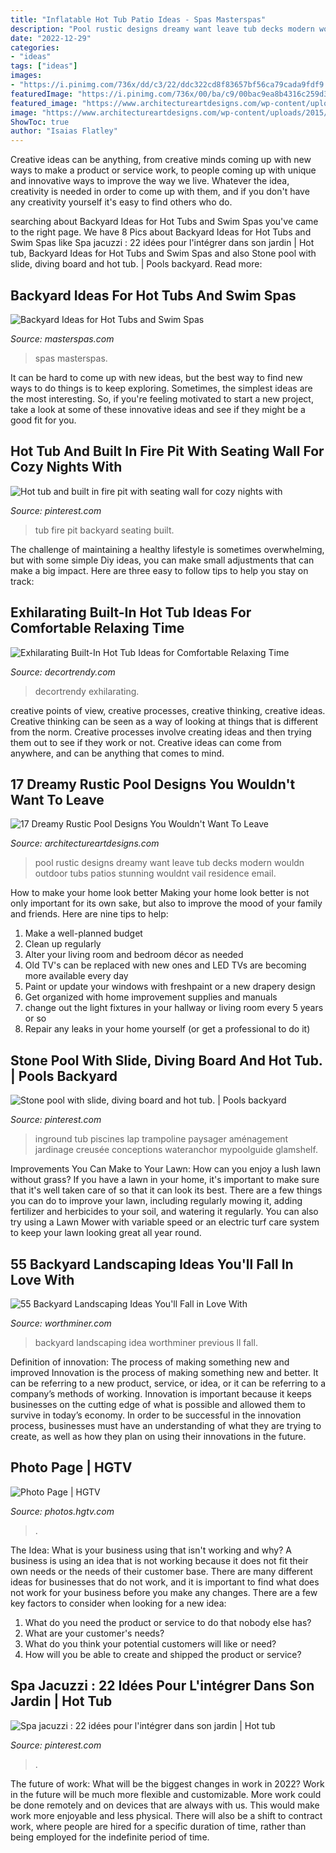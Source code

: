 ```yaml
---
title: "Inflatable Hot Tub Patio Ideas - Spas Masterspas"
description: "Pool rustic designs dreamy want leave tub decks modern wouldn outdoor tubs patios stunning wouldnt vail residence email"
date: "2022-12-29"
categories:
- "ideas"
tags: ["ideas"]
images:
- "https://i.pinimg.com/736x/dd/c3/22/ddc322cd8f83657bf56ca79cada9fdf9.jpg"
featuredImage: "https://i.pinimg.com/736x/00/ba/c9/00bac9ea8b4316c259d3871884327673.jpg"
featured_image: "https://www.architectureartdesigns.com/wp-content/uploads/2015/11/17-Dreamy-Rustic-Pool-Designs-You-Wouldnt-Want-To-Leave-9-630x504.jpg"
image: "https://www.architectureartdesigns.com/wp-content/uploads/2015/11/17-Dreamy-Rustic-Pool-Designs-You-Wouldnt-Want-To-Leave-9-630x504.jpg"
ShowToc: true
author: "Isaias Flatley"
---
```



Creative ideas can be anything, from creative minds coming up with new ways to make a product or service work, to people coming up with unique and innovative ways to improve the way we live. Whatever the idea, creativity is needed in order to come up with them, and if you don't have any creativity yourself it's easy to find others who do.

	

		
searching about Backyard Ideas for Hot Tubs and Swim Spas you've came to the right page. We have 8 Pics about Backyard Ideas for Hot Tubs and Swim Spas like Spa jacuzzi : 22 idées pour l&#039;intégrer dans son jardin | Hot tub, Backyard Ideas for Hot Tubs and Swim Spas and also Stone pool with slide, diving board and hot tub. | Pools backyard. Read more:
		
    
## Backyard Ideas For Hot Tubs And Swim Spas

<img loading=lazy src="http://www.masterspas.com/hot-tub-ideas/pictures/HT-Gallery1.jpg" onerror="this.onerror=null;this.src='https://tse3.mm.bing.net/th?id=OIP.f1FW0hExuDpv09V83YU_4gHaIV&amp;pid=15.1';" alt="Backyard Ideas for Hot Tubs and Swim Spas">

_Source: masterspas.com_

>spas masterspas. 

	

It can be hard to come up with new ideas, but the best way to find new ways to do things is to keep exploring. Sometimes, the simplest ideas are the most interesting. So, if you're feeling motivated to start a new project, take a look at some of these innovative ideas and see if they might be a good fit for you.

    
## Hot Tub And Built In Fire Pit With Seating Wall For Cozy Nights With

<img loading=lazy src="https://i.pinimg.com/736x/dd/c3/22/ddc322cd8f83657bf56ca79cada9fdf9.jpg" onerror="this.onerror=null;this.src='https://tse2.mm.bing.net/th?id=OIP.MGo8Zcm9WOy-uQSl6h-4ogHaFj&amp;pid=15.1';" alt="Hot tub and built in fire pit with seating wall for cozy nights with">

_Source: pinterest.com_

>tub fire pit backyard seating built. 

	

The challenge of maintaining a healthy lifestyle is sometimes overwhelming, but with some simple Diy ideas, you can make small adjustments that can make a big impact. Here are three easy to follow tips to help you stay on track:

    
## Exhilarating Built-In Hot Tub Ideas For Comfortable Relaxing Time

<img loading=lazy src="https://decortrendy.com/wp-content/uploads/2020/01/built-in-hot-tub-10.jpg" onerror="this.onerror=null;this.src='https://tse3.mm.bing.net/th?id=OIP.7mapyZY8TH2aUoLb1YHsFwHaJe&amp;pid=15.1';" alt="Exhilarating Built-In Hot Tub Ideas for Comfortable Relaxing Time">

_Source: decortrendy.com_

>decortrendy exhilarating. 

	

creative points of view, creative processes, creative thinking, creative ideas.
Creative thinking can be seen as a way of looking at things that is different from the norm. Creative processes involve creating ideas and then trying them out to see if they work or not. Creative ideas can come from anywhere, and can be anything that comes to mind.

    
## 17 Dreamy Rustic Pool Designs You Wouldn&#039;t Want To Leave

<img loading=lazy src="https://www.architectureartdesigns.com/wp-content/uploads/2015/11/17-Dreamy-Rustic-Pool-Designs-You-Wouldnt-Want-To-Leave-9-630x504.jpg" onerror="this.onerror=null;this.src='https://tse2.mm.bing.net/th?id=OIP.Wt6wzBz9g0TcrXGZW2NnBQHaF7&amp;pid=15.1';" alt="17 Dreamy Rustic Pool Designs You Wouldn&#039;t Want To Leave">

_Source: architectureartdesigns.com_

>pool rustic designs dreamy want leave tub decks modern wouldn outdoor tubs patios stunning wouldnt vail residence email. 

	

How to make your home look better
Making your home look better is not only important for its own sake, but also to improve the mood of your family and friends. Here are nine tips to help: 
1. Make a well-planned budget
2. Clean up regularly
3. Alter your living room and bedroom décor as needed
4. Old TV's can be replaced with new ones and LED TVs are becoming more available every day 
5. Paint or update your windows with freshpaint or a new drapery design 
6. Get organized with home improvement supplies and manuals 
7. change out the light fixtures in your hallway or living room every 5 years or so 
8. Repair any leaks in your home yourself (or get a professional to do it) 

    
## Stone Pool With Slide, Diving Board And Hot Tub. | Pools Backyard

<img loading=lazy src="https://i.pinimg.com/736x/00/ba/c9/00bac9ea8b4316c259d3871884327673.jpg" onerror="this.onerror=null;this.src='https://tse1.mm.bing.net/th?id=OIP.00aUrdzM8bQppAEoxwdPfwHaG2&amp;pid=15.1';" alt="Stone pool with slide, diving board and hot tub. | Pools backyard">

_Source: pinterest.com_

>inground tub piscines lap trampoline paysager aménagement jardinage creusée conceptions wateranchor mypoolguide glamshelf. 

	

Improvements You Can Make to Your Lawn: How can you enjoy a lush lawn without grass?
If you have a lawn in your home, it's important to make sure that it's well taken care of so that it can look its best. There are a few things you can do to improve your lawn, including regularly mowing it, adding fertilizer and herbicides to your soil, and watering it regularly. You can also try using a Lawn Mower with variable speed or an electric turf care system to keep your lawn looking great all year round.

    
## 55 Backyard Landscaping Ideas You&#039;ll Fall In Love With

<img loading=lazy src="http://www.worthminer.com/wp-content/uploads/2015/06/Backyard-Landscaping-Ideas-33.jpg" onerror="this.onerror=null;this.src='https://tse4.mm.bing.net/th?id=OIP.3KhIxFklUXy9-wjCXta6aQHaKR&amp;pid=15.1';" alt="55 Backyard Landscaping Ideas You&#039;ll Fall in Love With">

_Source: worthminer.com_

>backyard landscaping idea worthminer previous ll fall. 

	

Definition of innovation: The process of making something new and improved
Innovation is the process of making something new and better. It can be referring to a new product, service, or idea, or it can be referring to a company’s methods of working. Innovation is important because it keeps businesses on the cutting edge of what is possible and allowed them to survive in today’s economy. In order to be successful in the innovation process, businesses must have an understanding of what they are trying to create, as well as how they plan on using their innovations in the future.

    
## Photo Page | HGTV

<img loading=lazy src="https://hgtvhome.sndimg.com/content/dam/images/hgtv/fullset/2014/10/13/0/Chicago-Roof-Deck-and-Garden_Bucktown-Hot-Tub-Retreat-seating-area.jpg.rend.hgtvcom.616.411.suffix/1413236360210.jpeg" onerror="this.onerror=null;this.src='https://tse2.mm.bing.net/th?id=OIP.GPl72-rkRQo01jZEfifpewHaE8&amp;pid=15.1';" alt="Photo Page | HGTV">

_Source: photos.hgtv.com_

>. 

	

The Idea: What is your business using that isn't working and why?
A business is using an idea that is not working because it does not fit their own needs or the needs of their customer base. There are many different ideas for businesses that do not work, and it is important to find what does not work for your business before you make any changes. There are a few key factors to consider when looking for a new idea:
1) What do you need the product or service to do that nobody else has?
2) What are your customer's needs?
3) What do you think your potential customers will like or need?
4) How will you be able to create and shipped the product or service?

    
## Spa Jacuzzi : 22 Idées Pour L&#039;intégrer Dans Son Jardin | Hot Tub

<img loading=lazy src="https://i.pinimg.com/736x/32/3b/6f/323b6f0fa8b19ffbf17a8d38d216b955.jpg" onerror="this.onerror=null;this.src='https://tse4.mm.bing.net/th?id=OIP.fSSX0VMkNqWOlW7TGgvV6gHaJ3&amp;pid=15.1';" alt="Spa jacuzzi : 22 idées pour l&#039;intégrer dans son jardin | Hot tub">

_Source: pinterest.com_

>. 

	

The future of work: What will be the biggest changes in work in 2022?
Work in the future will be much more flexible and customizable. More work could be done remotely and on devices that are always with us. This would make work more enjoyable and less physical. There will also be a shift to contract work, where people are hired for a specific duration of time, rather than being employed for the indefinite period of time.

